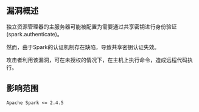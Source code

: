 ## 漏洞概述

独立资源管理器的主服务器可能被配置为需要通过共享密钥进行身份验证(spark.authenticate)。

然而，由于Spark的认证机制存在缺陷，导致共享密钥认证失效。

攻击者利用该漏洞，可在未授权的情况下，在主机上执行命令，造成远程代码执行。

## 影响范围

```http
Apache Spark <= 2.4.5
```

